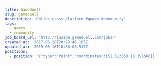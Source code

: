 ```yaml
---
title: Gameduell
slug: gameduell
description: 'Online cross platform #games #community'
tags:
  - games
  - community
job_board_url: 'http://inside.gameduell.com/jobs/'
created_at: '2017-06-28T20:23:46.183Z'
updated_at: '2019-06-16T10:36:08.517Z'
positions:
  - position: '{"type":"Point","coordinates":[52.513353,13.395566]}'
---
```


